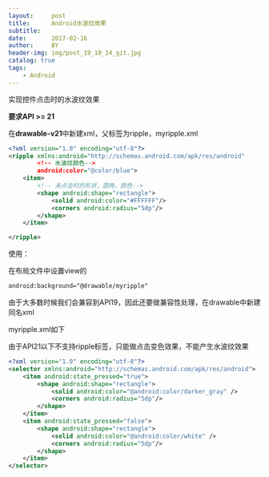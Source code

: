 ```yaml
---
layout:     post
title:      Android水波纹效果
subtitle:   
date:       2017-02-16
author:     BY
header-img: img/post_19_10_14_git.jpg
catalog: true
tags:
    - Android
---
```


实现控件点击时的水波纹效果

**要求API >= 21**

在**drawable-v21**中新建xml，父标签为ripple，myripple.xml

```xml
<?xml version="1.0" encoding="utf-8"?>
<ripple xmlns:android="http://schemas.android.com/apk/res/android"
        <!-- 水波纹颜色-->
        android:color="@color/blue">
    <item>
        <!-- 未点击时的形状，圆角，颜色-->
        <shape android:shape="rectangle">
            <solid android:color="#FFFFFF"/>
            <corners android:radius="5dp"/>
        </shape>
    </item>

</ripple>
```

使用：

在布局文件中设置view的

```xml
android:background="@drawable/myripple"
```



由于大多数时候我们会兼容到API19，因此还要做兼容性处理，在drawable中新建同名xml

myripple.xml如下

由于API21以下不支持ripple标签，只能做点击变色效果，不能产生水波纹效果

```xml
<?xml version="1.0" encoding="utf-8"?>
<selector xmlns:android="http://schemas.android.com/apk/res/android">
    <item android:state_pressed="true">
        <shape android:shape="rectangle">
            <solid android:color="@android:color/darker_gray" />
            <corners android:radius="5dp"/>
        </shape>
    </item>
    <item android:state_pressed="false">
        <shape android:shape="rectangle">
            <solid android:color="@android:color/white" />
            <corners android:radius="5dp"/>
        </shape>
    </item>
</selector>
```



